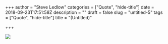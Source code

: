 +++
author = "Steve Ledlow"
categories = ["Quote", "hide-title"]
date = 2018-09-23T17:51:58Z
description = ""
draft = false
slug = "untitled-5"
tags = ["Quote", "hide-title"]
title = "(Untitled)"

+++


![](/content/images/2018/09/QuiQuote-1537710436289.png)

